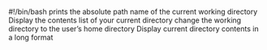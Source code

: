 #!/bin/bash
prints the absolute path name of the current working directory
Display the contents list of your current directory
change the working directory to the user’s home directory
Display current directory contents in a long format
